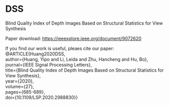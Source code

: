 # DSS
Blind Quality Index of Depth Images Based on Structural Statistics for View Synthesis

Paper download: https://ieeexplore.ieee.org/document/9072620

If you find our work is useful, pleaes cite our paper:  
@ARTICLE{Huang2020DSS,  
  author={Huang, Yipo and Li, Leida and Zhu, Hancheng and Hu, Bo},  
  journal={IEEE Signal Processing Letters},   
  title={Blind Quality Index of Depth Images Based on Structural Statistics for View Synthesis},   
  year={2020},  
  volume={27},  
  pages={685-689},  
  doi={10.1109/LSP.2020.2988830}}  
